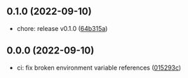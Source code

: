 ## 0.1.0 (2022-09-10)

* chore: release v0.1.0 ([64b315a](https://github.com/solec-labs/ic-canister-plugin/commit/64b315a))



## 0.0.0 (2022-09-10)

* ci: fix broken environment variable references ([015293c](https://github.com/solec-labs/ic-canister-plugin/commit/015293c))



